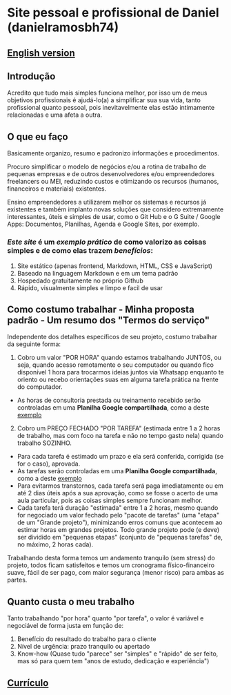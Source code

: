 # Site pessoal e profissional de Daniel (danielramosbh74)

## [English version](https://danielramosbh74.github.io/index_en)

## Introdução

Acredito que tudo mais simples funciona melhor, por isso um de meus objetivos profissionais é ajudá-lo(a) a simplificar sua sua vida, tanto profissional quanto pessoal, pois inevitavelmente elas estão intimamente relacionadas e uma afeta a outra.

## O que eu faço

Basicamente organizo, resumo e padronizo informações e procedimentos.

Procuro simplificar o modelo de negócios e/ou a rotina de trabalho de pequenas empresas e de outros desenvolvedores e/ou empreendedores freelancers ou MEI, reduzindo custos e otimizando os recursos (humanos, financeiros e materiais) existentes.

Ensino empreendedores a utilizarem melhor os sistemas e recursos já existentes e também implanto novas soluções que considero extremamente interessantes, úteis e simples de usar, como o Git Hub e o G Suite / Google Apps: Documentos, Planilhas, Agenda e Google Sites, por exemplo.

### _Este site_ é um _exemplo prático_ de como valorizo as coisas simples e de como elas trazem _benefícios_: 
1. Site estático (apenas frontend, Markdown, HTML, CSS e JavaScript)
2. Baseado na linguagem Markdown e em um tema padrão
3. Hospedado gratuitamente no próprio Github
4. Rápido, visualmente simples e limpo e facil de usar

## Como costumo trabalhar - Minha proposta padrão - Um resumo dos "Termos do serviço"

Independente dos detalhes específicos de seu projeto, costumo trabalhar da seguinte forma:

1. Cobro um valor "POR HORA" quando estamos trabalhando JUNTOS, ou seja, quando acesso remotamente o seu computador ou quando fico disponível 1 hora para trocarmos ideias juntos via Whatsapp enquanto te oriento ou recebo orientações suas em alguma tarefa prática na frente do computador.
- As horas de consultoria prestada ou treinamento recebido serão controladas em uma **Planilha Google compartilhada**, como a deste [exemplo](https://docs.google.com/spreadsheets/d/1RwlMWIJXpUln2lKrowaPILAg6Vsf9COazdYHEu8qr2g/edit?usp=sharing)

2. Cobro um PREÇO FECHADO "POR TAREFA" (estimada entre 1 a 2 horas de trabalho, mas com foco na tarefa e não no tempo gasto nela) quando trabalho SOZINHO.
- Para cada tarefa é estimado um prazo e ela será conferida, corrigida (se for o caso), aprovada.
- As tarefas serão controladas em uma **Planilha Google compartilhada**, como a deste [exemplo](https://docs.google.com/spreadsheets/d/1RwlMWIJXpUln2lKrowaPILAg6Vsf9COazdYHEu8qr2g/edit?usp=sharing)
- Para evitarmos transtornos, cada tarefa será paga imediatamente ou em até 2 dias úteis após a sua aprovação, como se fosse o acerto de uma aula particular, pois as coisas simples sempre funcionam melhor.
- Cada tarefa terá duração "estimada" entre 1 a 2 horas, mesmo quando for negociado um valor fechado pelo "pacote de tarefas" (uma "etapa" de um "Grande projeto"), minimizando erros comuns que acontecem ao estimar horas em grandes projetos.
Todo grande projeto pode (e deve) ser dividido em "pequenas etapas" (conjunto de "pequenas tarefas" de, no máximo, 2 horas cada).

Trabalhando desta forma temos um andamento tranquilo (sem stress) do projeto, todos ficam satisfeitos e temos um cronograma físico-financeiro suave, fácil de ser pago, com maior segurança (menor risco) para ambas as partes.

## Quanto custa o meu trabalho

Tanto trabalhando "por hora" quanto "por tarefa", o valor é variável e negociável de forma justa em função de:

1. Benefício do resultado do trabalho para o cliente
2. Nível de urgência: prazo tranquilo ou apertado
3. Know-how (Quase tudo "parece" ser "simples" e "rápido" de ser feito, mas só para quem tem "anos de estudo, dedicação e experiência")

## [Currículo](https://docs.google.com/document/d/e/2PACX-1vT4ZszyCHsQ7uXm00EuLSWy834s5TeKNlMAkgSNJEWKDftY6m3I1jlFf44HvDcSYa2wFVWyHzmGudgN/pub)
